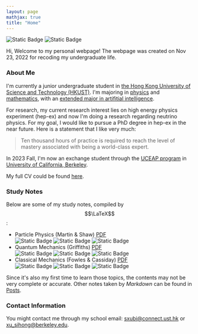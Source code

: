 ```yaml
---
layout: page
mathjax: true
title: "Home"
---
```

![Static Badge](https://img.shields.io/badge/Created-2022/11/23-blue) ![Static Badge](https://img.shields.io/badge/Last_Updated-2023/09/21-blue)         

Hi, Welcome to my personal webpage! The webpage was created on Nov 23, 2022 for recoding my undergraduate life.  

### About Me
I'm currently a junior undergraduate student in [the Hong Kong University of Science and Technology (HKUST)](https://hkust.edu.hk). I'm majoring in [physics](https://physics.ust.hk/) and [mathematics](https://www.math.hkust.edu.hk/), with an [extended major in artifitial intelligence](https://join.hkust.edu.hk/our-programs/extended-major-ai).

For research, my current research interest lies on high energy physics experiment (hep-ex) and now I'm doing a research regarding neutrino physics. For my goal, I would like to pursue a PhD degree in hep-ex in the near future. Here is a statement that I like very much:
> Ten thousand hours of practice is required to reach the level of mastery associated with being a world-class expert.

In 2023 Fall, I'm now an exchange student through the [UCEAP program](https://reciprocity.uceap.universityofcalifornia.edu/) in [University of California, Berkeley](https://www.berkeley.edu/).

My full CV could be found [here](https://sxubi.github.io/cv_June2023.pdf).

### Study Notes
Below are some of my study notes, compiled by $$\LaTeX$$:
* Particle Physics (Martin & Shaw) [PDF](https://sxubi.github.io/particle.pdf)  
  ![Static Badge](https://img.shields.io/badge/Category-Notes-blue) ![Static Badge](https://img.shields.io/badge/Subject-Physics-yellow) ![Static Badge](https://img.shields.io/badge/Updating-brown) 
* Quantum Mechanics (Griffiths) [PDF](https://sxubi.github.io/Quantum_Mechanics_Notes.pdf)  
  ![Static Badge](https://img.shields.io/badge/Category-Notes-blue) ![Static Badge](https://img.shields.io/badge/Subject-Physics-yellow) ![Static Badge](https://img.shields.io/badge/Completed-orange)
* Classical Mechanics (Fowles & Cassiday) [PDF](https://sxubi.github.io/CM.pdf)   
  ![Static Badge](https://img.shields.io/badge/Category-Notes-blue) ![Static Badge](https://img.shields.io/badge/Subject-Physics-yellow) ![Static Badge](https://img.shields.io/badge/Completed-orange)           

Since it's also my first time to learn those topics, the contents may not be very complete or accurate. Other notes taken by *Markdown* can be found in [Posts](https://sxubi.github.io/protectpre.md/).

### Contact Information
You might contact me through my school email: <sxubi@connect.ust.hk> or <xu_sihong@berkeley.edu>.      

<script type='text/javascript' id='clustrmaps' src='//cdn.clustrmaps.com/map_v2.js?cl=d4d4d4&w=301&t=m&d=-wIi8lRWum9T5wlMdFcNQgLl1ISyBlWlxtmNUJHtlZY&co=ffffff&cmo=0f4d92&cmn=0f4d92&ct=000000'></script>        

